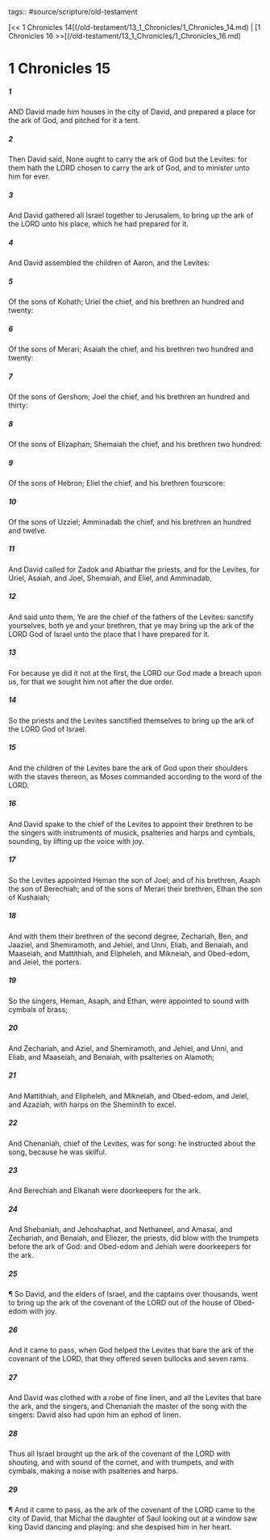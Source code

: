 tags:: #source/scripture/old-testament

[<< 1 Chronicles 14[(/old-testament/13_1_Chronicles/1_Chronicles_14.md) | [1 Chronicles 16 >>[(/old-testament/13_1_Chronicles/1_Chronicles_16.md)

# 1 Chronicles 15

##### 1

AND David made him houses in the city of David, and prepared a place for the ark of God, and pitched for it a tent.

##### 2

Then David said, None ought to carry the ark of God but the Levites: for them hath the LORD chosen to carry the ark of God, and to minister unto him for ever.

##### 3

And David gathered all Israel together to Jerusalem, to bring up the ark of the LORD unto his place, which he had prepared for it.

##### 4

And David assembled the children of Aaron, and the Levites:

##### 5

Of the sons of Kohath; Uriel the chief, and his brethren an hundred and twenty:

##### 6

Of the sons of Merari; Asaiah the chief, and his brethren two hundred and twenty:

##### 7

Of the sons of Gershom; Joel the chief, and his brethren an hundred and thirty:

##### 8

Of the sons of Elizaphan; Shemaiah the chief, and his brethren two hundred:

##### 9

Of the sons of Hebron; Eliel the chief, and his brethren fourscore:

##### 10

Of the sons of Uzziel; Amminadab the chief, and his brethren an hundred and twelve.

##### 11

And David called for Zadok and Abiathar the priests, and for the Levites, for Uriel, Asaiah, and Joel, Shemaiah, and Eliel, and Amminadab,

##### 12

And said unto them, Ye are the chief of the fathers of the Levites: sanctify yourselves, both ye and your brethren, that ye may bring up the ark of the LORD God of Israel unto the place that I have prepared for it.

##### 13

For because ye did it not at the first, the LORD our God made a breach upon us, for that we sought him not after the due order.

##### 14

So the priests and the Levites sanctified themselves to bring up the ark of the LORD God of Israel.

##### 15

And the children of the Levites bare the ark of God upon their shoulders with the staves thereon, as Moses commanded according to the word of the LORD.

##### 16

And David spake to the chief of the Levites to appoint their brethren to be the singers with instruments of musick, psalteries and harps and cymbals, sounding, by lifting up the voice with joy.

##### 17

So the Levites appointed Heman the son of Joel; and of his brethren, Asaph the son of Berechiah; and of the sons of Merari their brethren, Ethan the son of Kushaiah;

##### 18

And with them their brethren of the second degree, Zechariah, Ben, and Jaaziel, and Shemiramoth, and Jehiel, and Unni, Eliab, and Benaiah, and Maaseiah, and Mattithiah, and Elipheleh, and Mikneiah, and Obed-edom, and Jeiel, the porters.

##### 19

So the singers, Heman, Asaph, and Ethan, were appointed to sound with cymbals of brass;

##### 20

And Zechariah, and Aziel, and Shemiramoth, and Jehiel, and Unni, and Eliab, and Maaseiah, and Benaiah, with psalteries on Alamoth;

##### 21

And Mattithiah, and Elipheleh, and Mikneiah, and Obed-edom, and Jeiel, and Azaziah, with harps on the Sheminith to excel.

##### 22

And Chenaniah, chief of the Levites, was for song: he instructed about the song, because he was skilful.

##### 23

And Berechiah and Elkanah were doorkeepers for the ark.

##### 24

And Shebaniah, and Jehoshaphat, and Nethaneel, and Amasai, and Zechariah, and Benaiah, and Eliezer, the priests, did blow with the trumpets before the ark of God: and Obed-edom and Jehiah were doorkeepers for the ark.

##### 25

¶ So David, and the elders of Israel, and the captains over thousands, went to bring up the ark of the covenant of the LORD out of the house of Obed-edom with joy.

##### 26

And it came to pass, when God helped the Levites that bare the ark of the covenant of the LORD, that they offered seven bullocks and seven rams.

##### 27

And David was clothed with a robe of fine linen, and all the Levites that bare the ark, and the singers, and Chenaniah the master of the song with the singers: David also had upon him an ephod of linen.

##### 28

Thus all Israel brought up the ark of the covenant of the LORD with shouting, and with sound of the cornet, and with trumpets, and with cymbals, making a noise with psalteries and harps.

##### 29

¶ And it came to pass, as the ark of the covenant of the LORD came to the city of David, that Michal the daughter of Saul looking out at a window saw king David dancing and playing: and she despised him in her heart.
